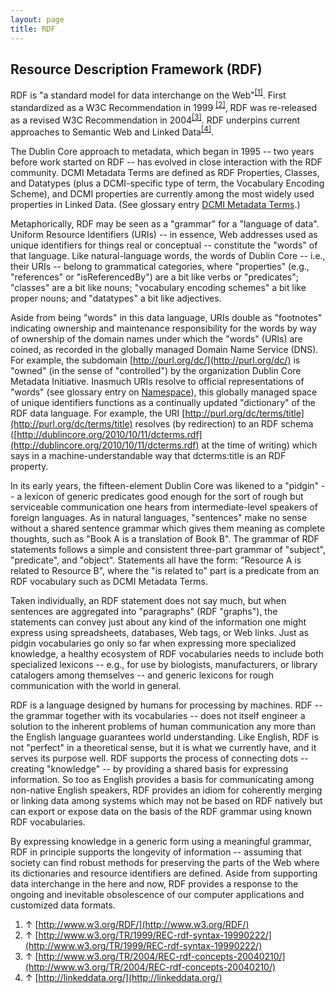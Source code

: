 ```yaml
---
layout: page
title: RDF
---
```


## Resource Description Framework (RDF) 

RDF is "a standard model for data interchange on the Web"<sup id="cite_ref-0" class="reference"><a href="#cite_note-0">[1]</a></sup>. First standardized as a W3C Recommendation in 1999 <sup id="cite_ref-1" class="reference"><a href="#cite_note-1">[2]</a></sup>, RDF was re-released as a revised W3C Recommendation in 2004<sup id="cite_ref-2" class="reference"><a href="#cite_note-2">[3]</a></sup>. RDF underpins current approaches to Semantic Web and Linked Data<sup id="cite_ref-3" class="reference"><a href="#cite_note-3">[4]</a></sup>.

The Dublin Core approach to metadata, which began in 1995 -- two years before work started on RDF -- has evolved in close interaction with the RDF community. DCMI Metadata Terms are defined as RDF Properties, Classes, and Datatypes (plus a DCMI-specific type of term, the Vocabulary Encoding Scheme), and DCMI properties are currently among the most widely used properties in Linked Data. (See glossary entry [DCMI Metadata Terms](http://metaweidner.github.io/dcmi-iac/wiki/Glossary/DCMI_Metadata_Terms "Glossary/DCMI Metadata Terms").)

Metaphorically, RDF may be seen as a "grammar" for a "language of data". Uniform Resource Identifiers (URIs) -- in essence, Web addresses used as unique identifiers for things real or conceptual -- constitute the "words" of that language. Like natural-language words, the words of Dublin Core -- i.e., their URIs -- belong to grammatical categories, where "properties" (e.g., "references" or "isReferencedBy") are a bit like verbs or "predicates"; "classes" are a bit like nouns; "vocabulary encoding schemes" a bit like proper nouns; and "datatypes" a bit like adjectives.

Aside from being "words" in this data language, URIs double as "footnotes" indicating ownership and maintenance responsibility for the words by way of ownership of the domain names under which the "words" (URIs) are coined, as recorded in the globally managed Domain Name Service (DNS). For example, the subdomain [http://purl.org/dc/](http://purl.org/dc/) is "owned" (in the sense of "controlled") by the organization Dublin Core Metadata Initiative. Inasmuch URIs resolve to official representations of "words" (see glossary entry on [Namespace](http://metaweidner.github.io/dcmi-iac/wiki/Glossary/Namespace_Policy "Glossary/Namespace Policy")), this globally managed space of unique identifiers functions as a continually updated "dictionary" of the RDF data language. For example, the URI [http://purl.org/dc/terms/title](http://purl.org/dc/terms/title) resolves (by redirection) to an RDF schema ([http://dublincore.org/2010/10/11/dcterms.rdf](http://dublincore.org/2010/10/11/dcterms.rdf) at the time of writing) which says in a machine-understandable way that dcterms:title is an RDF property.

In its early years, the fifteen-element Dublin Core was likened to a "pidgin" -- a lexicon of generic predicates good enough for the sort of rough but serviceable communication one hears from intermediate-level speakers of foreign languages. As in natural languages, "sentences" make no sense without a shared sentence grammar which gives them meaning as complete thoughts, such as "Book A is a translation of Book B". The grammar of RDF statements follows a simple and consistent three-part grammar of "subject", "predicate", and "object". Statements all have the form: "Resource A is related to Resource B", where the "is related to" part is a predicate from an RDF vocabulary such as DCMI Metadata Terms.

Taken individually, an RDF statement does not say much, but when sentences are aggregated into "paragraphs" (RDF "graphs"), the statements can convey just about any kind of the information one might express using spreadsheets, databases, Web tags, or Web links. Just as pidgin vocabularies go only so far when expressing more specialized knowledge, a healthy ecosystem of RDF vocabularies needs to include both specialized lexicons -- e.g., for use by biologists, manufacturers, or library catalogers among themselves -- and generic lexicons for rough communication with the world in general.

RDF is a language designed by humans for processing by machines. RDF -- the grammar together with its vocabularies -- does not itself engineer a solution to the inherent problems of human communication any more than the English language guarantees world understanding. Like English, RDF is not "perfect" in a theoretical sense, but it is what we currently have, and it serves its purpose well. RDF supports the process of connecting dots -- creating "knowledge" -- by providing a shared basis for expressing information. So too as English provides a basis for communicating among non-native English speakers, RDF provides an idiom for coherently merging or linking data among systems which may not be based on RDF natively but can export or expose data on the basis of the RDF grammar using known RDF vocabularies.

By expressing knowledge in a generic form using a meaningful grammar, RDF in principle supports the longevity of information -- assuming that society can find robust methods for preserving the parts of the Web where its dictionaries and resource identifiers are defined. Aside from supporting data interchange in the here and now, RDF provides a response to the ongoing and inevitable obsolescence of our computer applications and customized data formats.

1. ↑ [http://www.w3.org/RDF/](http://www.w3.org/RDF/)
2. ↑ [http://www.w3.org/TR/1999/REC-rdf-syntax-19990222/](http://www.w3.org/TR/1999/REC-rdf-syntax-19990222/)
3. ↑ [http://www.w3.org/TR/2004/REC-rdf-concepts-20040210/](http://www.w3.org/TR/2004/REC-rdf-concepts-20040210/)
4. ↑ [http://linkeddata.org/](http://linkeddata.org/)


